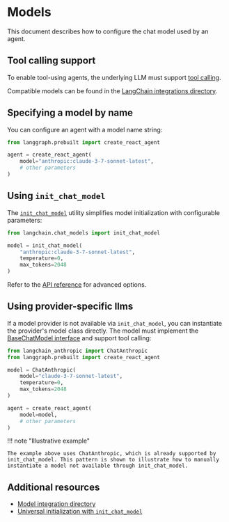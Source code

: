 # Models

This document describes how to configure the chat model used by an agent.

## Tool calling support

To enable tool-using agents, the underlying LLM must support [tool calling](https://python.langchain.com/docs/concepts/tool_calling/).

Compatible models can be found in the [LangChain integrations directory](https://python.langchain.com/docs/integrations/chat/).

## Specifying a model by name

You can configure an agent with a model name string:

```python
from langgraph.prebuilt import create_react_agent

agent = create_react_agent(
    model="anthropic:claude-3-7-sonnet-latest",
    # other parameters
)
```

## Using `init_chat_model`

The [`init_chat_model`](https://python.langchain.com/docs/how_to/chat_models_universal_init/) utility simplifies model initialization with configurable parameters:

```python
from langchain.chat_models import init_chat_model

model = init_chat_model(
    "anthropic:claude-3-7-sonnet-latest",
    temperature=0,
    max_tokens=2048
)
```

Refer to the [API reference](https://python.langchain.com/api_reference/langchain/chat_models/langchain.chat_models.base.init_chat_model.html) for advanced options.

## Using provider-specific llms 

If a model provider is not available via `init_chat_model`, you can instantiate the provider's model class directly. The model must implement the [BaseChatModel interface](https://python.langchain.com/api_reference/core/language_models/langchain_core.language_models.chat_models.BaseChatModel.html) and support tool calling:

```python
from langchain_anthropic import ChatAnthropic
from langgraph.prebuilt import create_react_agent

model = ChatAnthropic(
    model="claude-3-7-sonnet-latest",
    temperature=0,
    max_tokens=2048
)

agent = create_react_agent(
    model=model,
    # other parameters
)
```

!!! note "Illustrative example" 

    The example above uses ChatAnthropic, which is already supported by init_chat_model. This pattern is shown to illustrate how to manually instantiate a model not available through init_chat_model.

## Additional resources

- [Model integration directory](https://python.langchain.com/docs/integrations/chat/)
- [Universal initialization with `init_chat_model`](https://python.langchain.com/docs/how_to/chat_models_universal_init/)